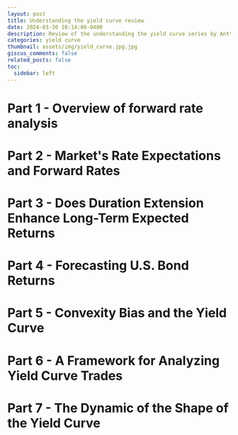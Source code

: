 ```yaml
---
layout: post
title: Understanding the yield curve review
date: 2024-03-30 10:14:00-0400
description: Review of the understanding the yield curve series by Antti Ilmanen
categories: yield curve
thumbnail: assets/img/yield_curve.jpg.jpg
giscus_comments: false
related_posts: false
toc:
  sidebar: left
---
```


# Part 1 - Overview of forward rate analysis

# Part 2 - Market's Rate Expectations and Forward Rates

# Part 3 - Does Duration Extension Enhance Long-Term Expected Returns

# Part 4 - Forecasting U.S. Bond Returns

# Part 5 - Convexity Bias and the Yield Curve

# Part 6 - A Framework for Analyzing Yield Curve Trades

# Part 7 - The Dynamic of the Shape of the Yield Curve